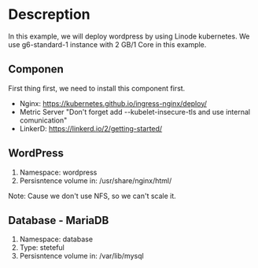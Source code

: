 # Descreption
In this example, we will deploy wordpress by using Linode kubernetes. We use g6-standard-1 instance with 2 GB/1 Core in this example.

## Componen
First thing first, we need to install this component first. 
- Nginx: https://kubernetes.github.io/ingress-nginx/deploy/
- Metric Server "Don't forget add --kubelet-insecure-tls and use internal comunication"
- LinkerD: https://linkerd.io/2/getting-started/

## WordPress
1. Namespace: wordpress
2. Persisntence volume in: /usr/share/nginx/html/

Note: Cause we don't use NFS, so we can't scale it. 

## Database - MariaDB
1. Namespace: database
2. Type: steteful
3. Persisntence volume in: /var/lib/mysql